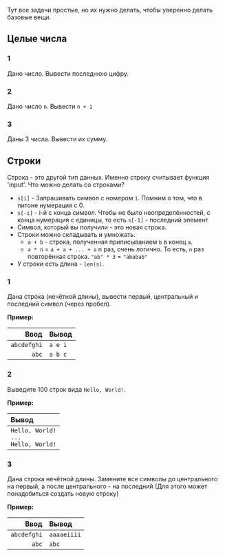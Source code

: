 Тут все задачи простые, но их нужно делать, чтобы уверенно делать базовые вещи.



## Целые числа
### 1
Дано число. Вывести последнюю цифру.


### 2
Дано число `n`. Вывести `n + 1`


### 3
Даны 3 числа. Вывести их сумму.



## Строки
Строка - это другой тип данных. Именно строку считывает функция 'input'. Что можно делать со
строками?
* `s[i]` - Запрашивать символ с номером `i`. Помним о том, что в питоне нумерация с 0.
* `s[-i]` - i-й с конца символ. Чтобы не было неопределённостей, с конца нумерация с единицы, то
  есть `s[-1]` - последний элемент
* Символ, который вы получили - это новая строка.
* Строки можно складывать и умножать.
  * `a + b` - строка, полученная приписыванием `b` в конец `a`.
  * `a * n` = `a + a + ... + a` n раз, очень логично. То есть, `n` раз повторённая строка. `"ab" * 3`
    = `"ababab"`
* У строки есть длина - `len(s)`.


### 1
Дана строка (нечётной длины), вывести первый, центральный и последний символ (через пробел).

**Пример:**

| Ввод    | Вывод   |
|--------:|:--------|
|`abcdefghi`|`a e i`    |
|`abc`      |`a b c`      |


### 2
Выведите 100 строк вида `Hello, World!`.

**Пример:**

| Вывод   |
|:--------|
|`Hello, World!`<br>`...`<br>`Hello, World!`|


### 3
Дана строка нечётной длины. Замените все символы до центрального на первый, а после центрального -
на последний (Для этого может понадобиться создать новую строку)

**Пример:**

| Ввод    | Вывод   |
|--------:|:--------|
|`abcdefghi`|`aaaaeiiii`|
|`abc`      | `abc`     |
